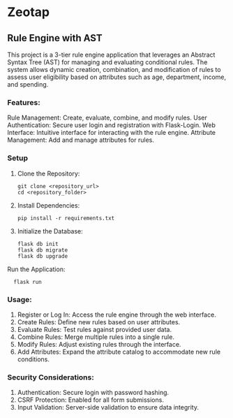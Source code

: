 # Zeotap

## Rule Engine with AST

This project is a 3-tier rule engine application that leverages an Abstract Syntax Tree (AST) for managing and evaluating conditional rules. The system allows dynamic creation, combination, and modification of rules to assess user eligibility based on attributes such as age, department, income, and spending.

### Features:

Rule Management: Create, evaluate, combine, and modify rules.
User Authentication: Secure user login and registration with Flask-Login.
Web Interface: Intuitive interface for interacting with the rule engine.
Attribute Management: Add and manage attributes for rules.


### Setup
1. Clone the Repository:

       git clone <repository_url>
       cd <repository_folder>


2. Install Dependencies:
   
       pip install -r requirements.txt

3. Initialize the Database:

       flask db init
       flask db migrate
       flask db upgrade

Run the Application:

      flask run


### Usage:

1. Register or Log In: Access the rule engine through the web interface.
2. Create Rules: Define new rules based on user attributes.
3. Evaluate Rules: Test rules against provided user data.
4. Combine Rules: Merge multiple rules into a single rule.
5. Modify Rules: Adjust existing rules through the interface.
6. Add Attributes: Expand the attribute catalog to accommodate new rule conditions.


### Security Considerations:

1. Authentication: Secure login with password hashing.
2. CSRF Protection: Enabled for all form submissions.
3. Input Validation: Server-side validation to ensure data integrity.


